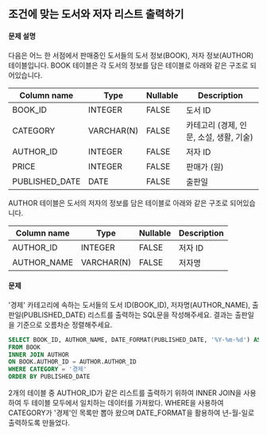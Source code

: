## 조건에 맞는 도서와 저자 리스트 출력하기

#### 문제 설명

다음은 어느 한 서점에서 판매중인 도서들의 도서 정보(BOOK), 저자 정보(AUTHOR) 테이블입니다.
BOOK 테이블은 각 도서의 정보를 담은 테이블로 아래와 같은 구조로 되어있습니다.

| Column name    | Type       | Nullable | Description                             |
| -------------- | ---------- | -------- | --------------------------------------- |
| BOOK_ID        | INTEGER    | FALSE    | 도서 ID                                 |
| CATEGORY       | VARCHAR(N) | FALSE    | 카테고리 (경제, 인문, 소설, 생활, 기술) |
| AUTHOR_ID      | INTEGER    | FALSE    | 저자 ID                                 |
| PRICE          | INTEGER    | FALSE    | 판매가 (원)                             |
| PUBLISHED_DATE | DATE       | FALSE    | 출판일                                  |

AUTHOR 테이블은 도서의 저자의 정보를 담은 테이블로 아래와 같은 구조로 되어있습니다.

| Column name | Type       | Nullable | Description |
| ----------- | ---------- | -------- | ----------- |
| AUTHOR_ID   | INTEGER    | FALSE    | 저자 ID     |
| AUTHOR_NAME | VARCHAR(N) | FALSE    | 저자명      |

#### 문제

'경제' 카테고리에 속하는 도서들의 도서 ID(BOOK_ID), 저자명(AUTHOR_NAME), 출판일(PUBLISHED_DATE) 리스트를 출력하는 SQL문을 작성해주세요.
결과는 출판일을 기준으로 오름차순 정렬해주세요.

```sql
SELECT BOOK_ID, AUTHOR_NAME, DATE_FORMAT(PUBLISHED_DATE, '%Y-%m-%d') AS PUBLISHED_DATE
FROM BOOK
INNER JOIN AUTHOR
ON BOOK.AUTHOR_ID = AUTHOR.AUTHOR_ID
WHERE CATEGORY = '경제'
ORDER BY PUBLISHED_DATE
```

2개의 테이블 중 AUTHOR_ID가 같은 리스트를 출력하기 위하여 INNER JOIN을 사용하여 두 테이블 모두에서 일치하는 데이터를 가져왔다.
WHERE을 사용하여 CATEGORY가 '경제'인 목록만 뽑아 왔으며 DATE_FORMAT을 활용하여 년-월-일로 출력하도록 만들었다.
